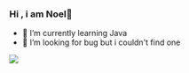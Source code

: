 ### Hi , i am Noel👋
- 🌱 I’m currently learning Java
- 🤔 I’m looking for bug but i couldn't find one


![](https://github-readme-stats.vercel.app/api?username=No4l&count_private=true&show_icons=true)


